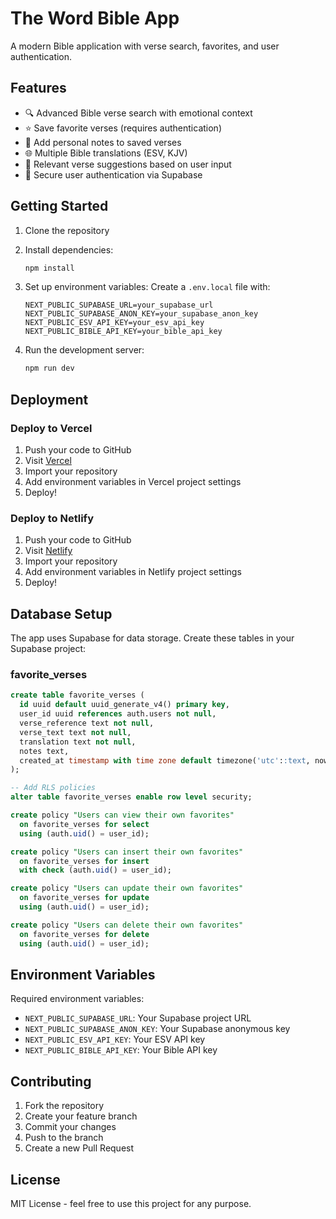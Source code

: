 # The Word Bible App

A modern Bible application with verse search, favorites, and user authentication.

## Features

- 🔍 Advanced Bible verse search with emotional context
- ⭐ Save favorite verses (requires authentication)
- 📝 Add personal notes to saved verses
- 🌐 Multiple Bible translations (ESV, KJV)
- 🎯 Relevant verse suggestions based on user input
- 🔐 Secure user authentication via Supabase

## Getting Started

1. Clone the repository
2. Install dependencies:
   ```bash
   npm install
   ```

3. Set up environment variables:
   Create a `.env.local` file with:
   ```
   NEXT_PUBLIC_SUPABASE_URL=your_supabase_url
   NEXT_PUBLIC_SUPABASE_ANON_KEY=your_supabase_anon_key
   NEXT_PUBLIC_ESV_API_KEY=your_esv_api_key
   NEXT_PUBLIC_BIBLE_API_KEY=your_bible_api_key
   ```

4. Run the development server:
   ```bash
   npm run dev
   ```

## Deployment

### Deploy to Vercel

1. Push your code to GitHub
2. Visit [Vercel](https://vercel.com)
3. Import your repository
4. Add environment variables in Vercel project settings
5. Deploy!

### Deploy to Netlify

1. Push your code to GitHub
2. Visit [Netlify](https://netlify.com)
3. Import your repository
4. Add environment variables in Netlify project settings
5. Deploy!

## Database Setup

The app uses Supabase for data storage. Create these tables in your Supabase project:

### favorite_verses
```sql
create table favorite_verses (
  id uuid default uuid_generate_v4() primary key,
  user_id uuid references auth.users not null,
  verse_reference text not null,
  verse_text text not null,
  translation text not null,
  notes text,
  created_at timestamp with time zone default timezone('utc'::text, now()) not null
);

-- Add RLS policies
alter table favorite_verses enable row level security;

create policy "Users can view their own favorites"
  on favorite_verses for select
  using (auth.uid() = user_id);

create policy "Users can insert their own favorites"
  on favorite_verses for insert
  with check (auth.uid() = user_id);

create policy "Users can update their own favorites"
  on favorite_verses for update
  using (auth.uid() = user_id);

create policy "Users can delete their own favorites"
  on favorite_verses for delete
  using (auth.uid() = user_id);
```

## Environment Variables

Required environment variables:

- `NEXT_PUBLIC_SUPABASE_URL`: Your Supabase project URL
- `NEXT_PUBLIC_SUPABASE_ANON_KEY`: Your Supabase anonymous key
- `NEXT_PUBLIC_ESV_API_KEY`: Your ESV API key
- `NEXT_PUBLIC_BIBLE_API_KEY`: Your Bible API key

## Contributing

1. Fork the repository
2. Create your feature branch
3. Commit your changes
4. Push to the branch
5. Create a new Pull Request

## License

MIT License - feel free to use this project for any purpose.
